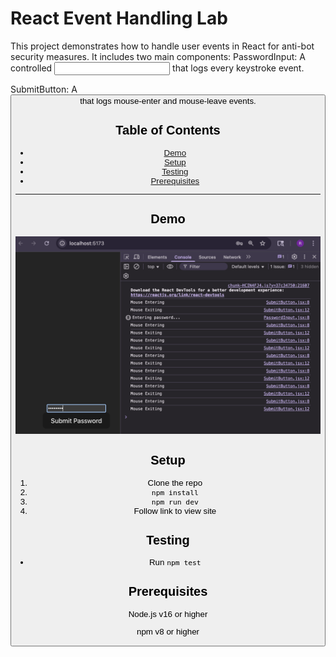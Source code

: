 # React Event Handling Lab

This project demonstrates how to handle user events in React for anti-bot security measures. It includes two main components:
PasswordInput: A controlled <input type="password"> that logs every keystroke event.

SubmitButton: A <button> that logs mouse-enter and mouse-leave events.

## Table of Contents

- [Demo](#demo)  
- [Setup](#setup)  
- [Testing](#testing)  
- [Prerequisites](#prerequisites)
---

## Demo
![Event Handling Demo](./src/assets/demo.png)

## Setup
1. Clone the repo
2. `npm install`
3. `npm run dev` 
4. Follow link to view site

## Testing
- Run `npm test` 

## Prerequisites

Node.js v16 or higher

npm v8 or higher